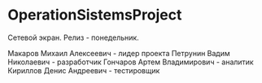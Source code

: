 # OperationSistemsProject

Сетевой экран. Релиз - понедельник. 

Макаров Михаил Алексеевич - лидер проекта
Петрунин Вадим Николаевич - разработчик
Гончаров Артем Владимирович - аналитик
Кириллов Денис Андреевич - тестировщик




